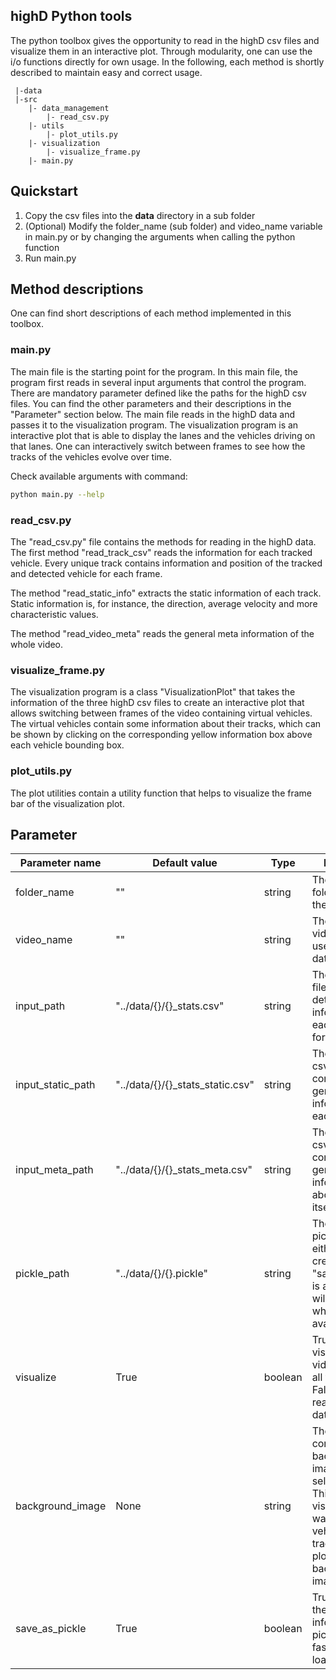 ## highD Python tools
The python toolbox gives the opportunity to read in the highD csv files and visualize them in an interactive 
plot. Through modularity, one can use the i/o functions directly for own usage. In the following, 
each method is shortly described to maintain easy and correct usage.

```
 |-data
 |-src
    |- data_management
        |- read_csv.py
    |- utils
        |- plot_utils.py
    |- visualization
        |- visualize_frame.py
    |- main.py
```

## Quickstart
1) Copy the csv files into the **data** directory in a sub folder 
3) (Optional) Modify the folder_name (sub folder) and video_name variable in main.py or by changing 
the arguments when calling the python function
4) Run main.py

## Method descriptions
One can find short descriptions of each method implemented in this toolbox. 
### main.py
The main file is the starting point for the program. In this main file, the program first reads in 
several input arguments that control the program. There are mandatory parameter defined like the paths for the 
highD csv files. You can find the other parameters and their descriptions in the "Parameter" section below. The main file
reads in the highD data and passes it to the visualization program. The visualization program is an interactive plot that
is able to display the lanes and the vehicles driving on that lanes. One can interactively switch between frames to see 
how the tracks of the vehicles evolve over time. 

Check available arguments with command:
```sh
python main.py --help
```

### read_csv.py
The "read_csv.py" file contains the methods for reading in the highD data. The first method "read_track_csv"
reads the information for each tracked vehicle. Every unique track contains information and position of the 
tracked and detected vehicle for each frame. 

The method "read_static_info" extracts the static information of each track. Static information is, for instance, the
direction, average velocity and more characteristic values. 

The method "read_video_meta" reads the general meta information of the whole video. 

### visualize_frame.py
The visualization program is a class "VisualizationPlot" that takes the information of the three highD csv files to create
an interactive plot that allows switching between frames of the video containing virtual vehicles. The virtual vehicles 
contain some information about their tracks, which can be shown by clicking on the corresponding yellow information box 
above each vehicle bounding box. 

### plot_utils.py
The plot utilities contain a utility function that helps to visualize the frame bar of the visualization plot.

## Parameter
Parameter name | Default value | Type | Description
 ---| ---| ---| ---
 folder_name | "" | string | The name of the folder in which the csv files lie.
 video_name | "" | string | The name of the video, which is used for the data paths.
 input_path | "../data/{}/{}_stats.csv" | string | The tracks csv file containing detailed information at each time step for each track.
 input_static_path | "../data/{}/{}_stats_static.csv" | string | The static tracks csv file containing the general information for each track.
 input_meta_path | "../data/{}/{}_stats_meta.csv" | string | The video meta csv file containing general information about the video itself.
 pickle_path | "../data/{}/{}.pickle" | string | The path to the pickle file that either will be created when "save_as_pickle" is activated or will be read when already available.
 visualize | True | boolean | True for visualizing the video including all tracks and False for just reading in the data.
 background_image | None | string | The path to the corresponding background image of the selected video. This triggers the visualization in a way that the vehicles and its tracks are plotted on this background image
 save_as_pickle | True | boolean | True for saving the read in information in a pickle file for faster future loading.

